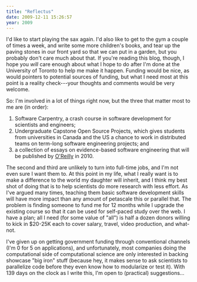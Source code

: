 ```yaml
---
title: "Reflectus"
date: 2009-12-11 15:26:57
year: 2009
---
```

I'd like to start playing the sax again.  I'd also like to get to the gym a couple of times a week, and write some more children's books, and tear up the paving stones in our front yard so that we can put in a garden, but you probably don't care much about that.  If you're reading this blog, though, I hope you <em>will</em> care enough about what I hope to do after I'm done at the University of Toronto to help me make it happen.  Funding would be nice, as would pointers to potential sources of funding, but what I need most at this point is a reality check---your thoughts and comments would be very welcome.

So: I'm involved in a lot of things right now, but the three that matter most to me are (in order):
<ol>
	<li>Software Carpentry, a crash course in software development for scientists and engineers;</li>
	<li>Undergraduate Capstone Open Source Projects, which gives students from universities in Canada and the US a chance to work in distributed teams on term-long software engineering projects; and</li>
	<li>a collection of essays on evidence-based software engineering that will be published by <a href="http://www.oreilly.com">O'Reilly</a> in 2010.</li>
</ol>
The second and third are unlikely to turn into full-time jobs, and I'm not even sure I want them to.  At this point in my life, what I really want is to make a difference to the world my daughter will inherit, and I think my best shot of doing that is to help scientists do more research with less effort.  As I've argued many times, teaching them basic software development skills will have more impact than any amount of petascale this or parallel that.  The problem is finding someone to fund me for 12 months while I upgrade the existing course so that it can be used for self-paced study over the web.  I have a plan; all I need (for some value of "all") is half a dozen donors willing to kick in $20-25K each to cover salary, travel, video production, and what-not.

I've given up on getting government funding through conventional channels (I'm 0 for 5 on applications), and unfortunately, most companies doing the computational side of computational science are only interested in backing showcase "big iron" stuff (because hey, it makes sense to ask scientists to parallelize code before they even know how to modularize or test it).  With 139 days on the clock as I write this, I'm open to (practical) suggestions...
